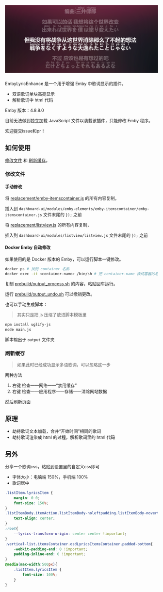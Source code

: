 # ![preview](image/README/preview.png)

EmbyLyricEnhance 是一个用于增强 Emby 中歌词显示的插件。

- 双语歌词单块高亮显示
- 解析歌词中 html 代码

Emby 版本：4.8.8.0

目前无法做到独立加载 JavaScript 文件以装载该插件，只能修改 Emby 程序。

欢迎提交issue和pr！

## 如何使用

[修改文件](#修改文件) 和 [刷新缓存](#刷新缓存)。

### 修改文件

#### 手动修改

将 [replacement/emby-itemscontainer.js](replacement/emby-itemscontainer.js) 的所有内容复制，

插入到 `dashboard-ui/modules/emby-elements/emby-itemscontainer/emby-itemscontainer.js` 文件末尾的 `});` 之前

将 [replacement/listview.js](replacement/listview.js) 的所有内容复制，

插入到 `dashboard-ui/modules/listview/listview.js` 文件末尾的 `});` 之前

#### Docker Emby 自动修改

如果使用的是 Docker 版本的 Emby，可以运行脚本一键修改。

```bash
docker ps # 找到 container 名称
docker exec -it <container-name> /bin/sh # 把 container-name 换成容器的名称
```

复制 [prebuild/output_process.sh](prebuild/output_process.sh) 的内容，粘贴回车运行。

运行 [prebuild/output_undo.sh](./prebuild/output_undo.sh) 可以撤销更改。

也可以手动生成脚本：

> 其实只是把 js 压缩了放进脚本模板里

```bash
npm install uglify-js
node main.js
```

脚本输出于 `output` 文件夹

### 刷新缓存

> 如果此时已经成功显示多语歌词，可以忽略这一步

两种方法

1. 右键 检查——网络——“禁用缓存”
2. 右键 检查——应用程序——存储——清除网站数据

然后刷新页面

## 原理

- 劫持歌词文本加载，合并“开始时间”相同的歌词
- 劫持歌词渲染成 html 的过程，解析歌词里的 html 代码

## 另外

分享一个歌词css，粘贴到设置里的自定义css即可

- 字体大小：电脑端 150%，手机端 100%
- 歌词居中

```css
.listItem.lyricsItem {
	margin: 0 0;
	font-size: 150%;
}
.listItemBody.itemAction.listItemBody-noleftpadding.listItemBody-noverticalpadding.listItemBody-reduceypadding.listItemBody-1-lines {
    text-align: center;
}
:root{
	--lyrics-transform-origin: center center !important;
}
.vertical-list.itemsContainer.osdLyricsItemsContainer.padded-bottom{
	-webkit-padding-end: 0 !important;
    padding-inline-end: 0 !important;
}
@media(max-width:500px){
	.listItem.lyricsItem {
		font-size: 100%;
	}
}
```
